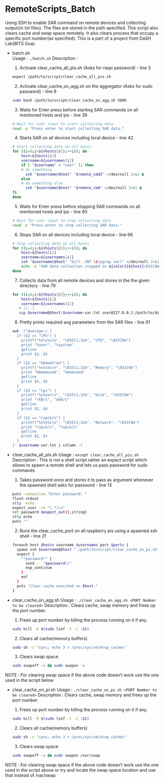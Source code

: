 # RemoteScripts_Batch
Using SSH to enable SAR command on remote devices and collecting output(in txt files). The files are stored in the path specified.
This script also clears cache and swap space remotely. It also clears process that occupy a specific port number(as specified).
This is a part of a project from DaSH Lab(BITS Goa).

- batch.sh  
Usage : `./batch.sh`
Description :
    1. Activate clear_cache_all_pis.sh (Asks for raspi password) - line 3
    
    ```bash
    expect /path/to/script/clear_cache_all_pis.sh
    ```
    
    2. Activate clear_cache_on_agg.sh on the aggregator (Asks for sudo password) - line 9
    
    ```bash
    sudo bash /path/to/script/clear_cache_on_agg.sh 5000
    ```
    
    3. Waits for Enter press before starting SAR commands on all mentioned hosts and ips - line 39
    
    ```bash
    # Wait for user input to start collecting data
    read -p "Press enter to start collecting SAR data."
    ```
    
    4. Starts SAR on all devices including local device - line 42
    
    ```bash
    # Start collecting data on all hosts
    for ((i=0;i<${#hosts[@]};++i)); do
        host=${hosts[i]}
        username=${usernames[i]}
        if [ "$username" = "user" ]; then
        # do something
          ssh "$username@$host" "$remote_cmd2" >/dev/null 2>&1 &
        else
        # do something else
          ssh "$username@$host" "$remote_cmd" >/dev/null 2>&1 &
    fi
    done
    ```
    
    5. Waits for Enter press before stopping SAR commands on all mentioned hosts and ips - line 60
    
    ```bash
    # Wait for user input to stop collecting data
    read -p "Press enter to stop collecting SAR data."
    ```
    
    6. Stops SAR on all devices including local device - line 66
    
    ```bash
    # Stop collecting data on all hosts
    for ((i=0;i<${#hosts[@]};++i)); do
        host=${hosts[i]}
        username=${usernames[i]}
        ssh "$username@$host" "kill -INT \$(pgrep sar)" >/dev/null 2>&1
        echo -e "SAR data collection stopped on ${color1}${host}\033[0m."
    done
    ```
    
    7. Collects data from all remote devices and stores in the the given directory - line 79 
    
    ```bash
    for ((i=0;i<${#hosts[@]};++i)); do
        host=${hosts[i]}
        username=${usernames[i]}
       # ls -l
       scp $username@$host:$username-sar.txt user@127.0.0.1:/path/to/directory
    ```
    
    8. Pretty prints required avg parameters from the SAR files - line 91 
    
    ```bash
    awk '/^Average:/ {
      if ($2 == "CPU") {
        printf("%s%s%s\n", "\033[1;32m", "CPU", "\033[0m")
        print "%user", "%system"
        getline
        print $3, $5
      }
      if ($2 == "kbmemfree") {
        printf("%s%s%s\n", "\033[1;32m", "Memory", "\033[0m")
        print "kbmemused", "%memused"
        getline
        print $4, $5
      }
      if ($2 == "tps") {
        printf("%s%s%s\n", "\033[1;32m", "Disk", "\033[0m")
        print "rkB/s", "wkB/s"
        getline
        print $3, $4
      }
      if ($2 == "rxpck/s") {
        printf("%s%s%s\n", "\033[1;32m", "Network", "\033[0m")
        print "rxpck/s", "txpck/s"
        getline
        print $2, $3
      }
    }' $username-sar.txt | column -t
    ```
    

- clear_cache_all_pis.sh
Usage : `except clear_cache_all_pis.sh`
Description : This is not a shell script rather an expect script which allows to spawn a remote shell and lets us pass password for sudo commands
    1. Takes password once and stores it to pass as argument whenever the spawned shell asks for password - line 13
    
    ```bash
    puts -nonewline "Enter password: "
    flush stdout
    stty -echo
    expect_user -re "(.*)\n"
    set password $expect_out(1,string)
    stty echo
    puts ""
    ```
    
    2. Runs the clear_cache_port on all raspberry pis using a spawned ssh shell - line 21
    
    ```bash
    foreach host $hosts username $usernames port $ports {
      spawn ssh $username@$host "./path/to/script/clear_cache_on_pi.sh ${port}"
      expect {
        "*password*" {
          send -- "$password\r"
          exp_continue
        }
        eof
      }
      puts "Clear cache executed on $host."
    }
    ```
    
- clear_cache_on_agg.sh
Usage : `./clear_cache_on_agg.sh <PORT Number to be cleared>`
Description : Clears cache, swap memory and frees up the port number.
    1. Frees up port number by killing the process running on it if any.
    
    ```bash
    sudo kill -9 $(sudo lsof -t -i :$1)
    ```
    
    2. Clears all cache(memory buffers) 
    
    ```bash
    sudo sh -c "sync; echo 3 > /proc/sys/vm/drop_caches"
    ```
    
    3. Clears swap space 
    
    ```bash
    sudo swapoff -a && sudo swapon -a
    ```
    

NOTE : For clearing swap space if the above code doesn’t work use the one used in the script below

- clear_cache_on_pi.sh
Usage : `./clear_cache_on_pi.sh <PORT Number to be cleared>`
Description : Clears cache, swap memory and frees up the port number.
    1. Frees up port number by killing the process running on it if any.
    
    ```bash
    sudo kill -9 $(sudo lsof -t -i :$1)
    ```
    
    2. Clears all cache(memory buffers) 
    
    ```bash
    sudo sh -c "sync; echo 3 > /proc/sys/vm/drop_caches"
    ```
    
    3. Clears swap space 
    
    ```bash
    sudo swapoff -a && sudo swapon /var/swap
    ```
    

NOTE : For clearing swap space if the above code doesn’t work use the one used in the script above or try and locate the swap space location and use that instead of /var/swap
